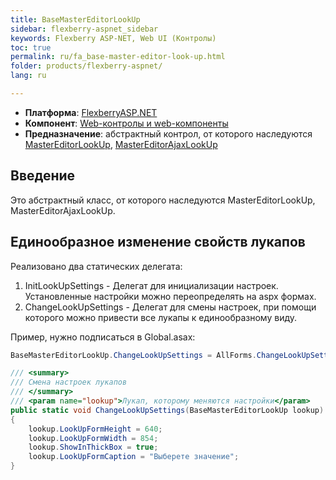 ```yaml
---
title: BaseMasterEditorLookUp
sidebar: flexberry-aspnet_sidebar
keywords: Flexberry ASP-NET, Web UI (Контролы)
toc: true
permalink: ru/fa_base-master-editor-look-up.html
folder: products/flexberry-aspnet/
lang: ru

---
```


* **Платформа**: [FlexberryASP.NET](fa_flexberry-asp-net.html)
* **Компонент**: [Web-контролы и web-компоненты](fa_web-controls.html)
* **Предназначение**: абстрактный контрол, от которого наследуются [MasterEditorLookUp](fa_master-editor-look-up.html), [MasterEditorAjaxLookUp](fa_master-editor-ajax-look-up.html) 

## Введение
Это абстрактный класс, от которого наследуются MasterEditorLookUp, MasterEditorAjaxLookUp.

## Единообразное изменение свойств лукапов
Реализовано два статических делегата:
1. InitLookUpSettings - Делегат для инициализации настроек. Установленные настройки можно переопределять на aspx формах.
2. ChangeLookUpSettings - Делегат для смены настроек, при помощи которого можно привести все лукапы к единообразному виду.

Пример, нужно подписаться в Global.asax:

```cs
BaseMasterEditorLookUp.ChangeLookUpSettings = AllForms.ChangeLookUpSettings;
```

```cs
/// <summary>
/// Смена настроек лукапов
/// </summary>
/// <param name="lookup">Лукап, которому меняются настройки</param>
public static void ChangeLookUpSettings(BaseMasterEditorLookUp lookup)
{
    lookup.LookUpFormHeight = 640;
    lookup.LookUpFormWidth = 854;
    lookup.ShowInThickBox = true;
    lookup.LookUpFormCaption = "Выберете значение";
}
```
